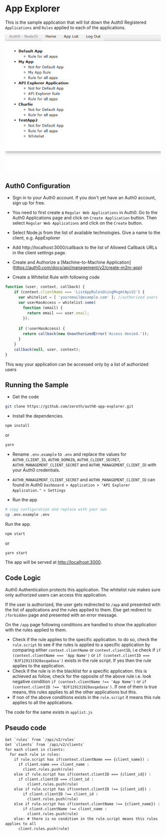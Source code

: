 # App Explorer
This is the sample application that will list down the Auth0 Registered `Applications`  and `Rules` applied to each of the applications.

![App screenshot](/docs/appexplore.png)

## Auth0 Configuration
- Sign in to your Auth0 account. If you don't yet have an Auth0 account, sign up for free.

- You need to first create a `Regular Web Applications` in Auth0. Go to the Auth0 Applications page and click on `Create Application` button. Then select `Regular Web Applications` and click on the `Create` button. 

- Select Node.js from the list of available technologies. Give a name to the client, e.g. AppExplorer

- Add http://localhost:3000/callback to the list of Allowed Callback URLs in the client settings page.

- Create and Authorize a [Machine-to-Machine Application] (https://auth0.com/docs/api/management/v2/create-m2m-app)

- Create a Whitelist Rule with following code

```javascript
function (user, context, callback) {
    if (context.clientName === 'ListAppRulesUsingMngmtApiV2') {
      var whitelist = [ 'youremail@example.com' ]; //authorized users
      var userHasAccess = whitelist.some(
        function (email) {
          return email === user.email;
        });

      if (!userHasAccess) {
        return callback(new UnauthorizedError('Access denied.'));
      }
    }
    callback(null, user, context);
}
```

This way your application can be accessed only by a list of authorized users


## Running the Sample
- Get the code
```bash
git clone https://github.com/zeroth/auth0-app-explorer.git
```

- Install the dependencies.

```bash
npm install
```
or
```bash
yarn
```

- Rename `.env.example` to `.env` and replace the values for `AUTH0_CLIENT_ID`, `AUTH0_DOMAIN`, `AUTH0_CLIENT_SECRET`, `AUTH0_MANAGEMENT_CLIENT_SECRET` and `AUTH0_MANAGEMENT_CLIENT_ID` with your Auth0 credentials. 

- `AUTH0_MANAGEMENT_CLIENT_SECRET` and `AUTH0_MANAGEMENT_CLIENT_ID` can found in Auth0 `Dashboard > Application > "API Explorer Application." > Settings`


- Run the app
```bash
# copy configuration and replace with your own
cp .env.example .env
```

Run the app.

```bash
npm start
```
or 
```bash
yarn start
```

The app will be served at [http://localhost:3000](http://localhost:3000).

## Code Logic
Auth0 Authentication protects this application. The whitelist rule makes sure only authorized users can access this application.

If the user is authorized, the user gets redirected to `/app` and presented with the list of applications and the rules applied to them. Else get redirect to `/forbidden` page and presented with an error message.

On the `/app` page following conditions are handled to show the application with the rules applied to them.

- Check if the rule applies to the specific application. to do so, check the `rule.script` to see if the rules is applied to a specific application by comparing either `context.clientName` or `context.clientID`, i.e check if  `if (context.clientName === 'App Name')` or `if (context.clientID === 'BJF129131928asqadasa')` exists in the rule script. If yes then the rule applies to the application.
- Check if the rule is in the blacklist for a specific application. this is achieved as follow, check for the opposite of the above rule i.e. look negative condition `if (context.clientName !== 'App Name')` or `if (context.clientID !== 'BJF129131928asqadasa')`. If one of them is true means, this rules applies to all the other applications but this.
- If non of the above conditions exists in the `rule.script` it means this rule applies to all the applications.
  
The code for the same exists in `applist.js`

## Pseudo code 
```
Get `rules` from `/api/v2/rules`
Get `clients` from `/api/v2/clients`
for each client in clients:
  for each rule in rules:
    if rule.script has if(context.clientName === {client_name}) :
      if client.name === client_name :
        client.rules.push(rule)
    else if rule.script has if(context.clientID === {client_id}) :
      if client.clientID === client_id :
          client.rules.push(rule)
    else if rule.script has if(context.clientID !== {client_id}) :
        if client.clientID !== client_id :
          client.rules.push(rule)
    else if rule.script has if(context.clientName !== {client_name}) :
        if client.clientName !== client_name :
          client.rules.push(rule)
    else: # there is no condition in the rule.script means this rules applies to all
      client.rules.push(rule)
```
